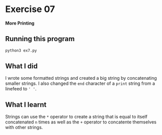 # Exercise 07

**More Printing**

## Running this program

```sh
python3 ex7.py
```

## What I did

I wrote some formatted strings and created a big string by concatenating smaller strings.
I also changed the `end` character of a `print` string from a linefeed to `' '`.

## What I learnt

Strings can use the `*` operator to create a string that is equal to itself concatenated `n` times as well as the `+` operator to concatente themselves with other strings.
